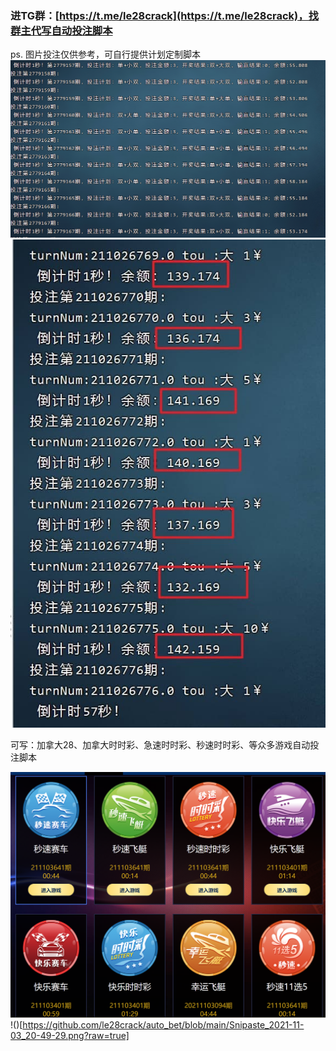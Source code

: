 ### 进TG群：[https://t.me/le28crack](https://t.me/le28crack)，找群主代写自动投注脚本

ps. 图片投注仅供参考，可自行提供计划定制脚本
![image.png](https://github.com/le28crack/auto_bet/blob/main/Snipaste_2021-11-03_20-44-48.png?raw=true)
![](https://github.com/le28crack/auto_bet/blob/main/photo_2021-10-26_23-38-32.jpg?raw=true)

可写：加拿大28、加拿大时时彩、急速时时彩、秒速时时彩、等众多游戏自动投注脚本

![](https://github.com/le28crack/auto_bet/blob/main/Snipaste_2021-11-03_20-49-20.png?raw=true)
!()[https://github.com/le28crack/auto_bet/blob/main/Snipaste_2021-11-03_20-49-29.png?raw=true]

